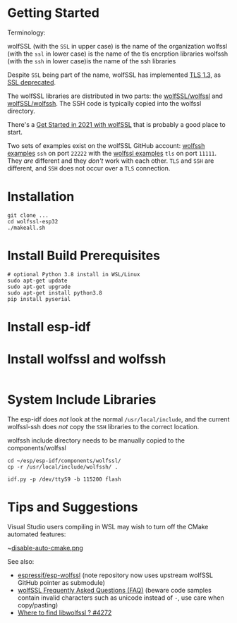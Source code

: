 
# Getting Started

Terminology:

wolfSSL (with the `SSL` in upper case) is the name of the organization
wolfssl (with the `ssl` in lower case) is the name of the tls encrption libraries
wolfssh (with the `ssh` in lower case)is the name of the ssh libraries

Despite `SSL` being part of the name, wolfSSL has implemented [TLS 1.3](https://www.wolfssl.com/docs/tls13/), as [SSL deprecated](https://datatracker.ietf.org/doc/html/rfc7568). 

The wolfSSL libraries are distributed in two parts: the [wolfSSL/wolfssl](https://github.com/wolfSSL/wolfssl) and [wolfSSL/wolfssh](https://github.com/wolfSSL/wolfssh). 
The SSH code is typically copied into the wolfssl directory.

There's a [Get Started in 2021 with wolfSSL](https://www.youtube.com/watch?v=H_0AORo6ZKg) that is probably a good place to start.

Two sets of examples exist on the wolfSSL GitHub account: [wolfssh examples](https://github.com/wolfSSL/wolfssh/tree/master/examples)  `ssh` on port `22222` with the [wolfssl examples](https://github.com/wolfSSL/wolfssl/tree/master/examples) `tls` on port `11111`. 
They _are_ different and they _don't_ work with each other. `TLS` and `SSH` are different, and `SSH` does not occur over a `TLS` connection.


# Installation

```
git clone ...
cd wolfssl-esp32
./makeall.sh
```

# Install Build Prerequisites

```
# optional Python 3.8 install in WSL/Linux
sudo apt-get update
sudo apt-get upgrade
sudo apt-get install python3.8
pip install pyserial
```

# Install esp-idf



# Install wolfssl and wolfssh




```
```

# System Include Libraries

The esp-idf does *not* look at the normal `/usr/local/include`, and the current wolfssl-ssh does *not* copy the `SSH` libraries to the correct location.

wolfssh include directory needs to be manually copied to the components/wolfssl

```
cd ~/esp/esp-idf/components/wolfssl/
cp -r /usr/local/include/wolfssh/ .
```

```
idf.py -p /dev/ttyS9 -b 115200 flash
```

# Tips and Suggestions

Visual Studio users compiling in WSL may wish to turn off the CMake automated features:

~[disable-auto-cmake.png](../images/disable-auto-cmake.png)

See also:

- [espressif/esp-wolfssl](https://github.com/espressif/esp-wolfssl) (note repository now uses upstream wolfSSL GitHub pointer as submodule)
- [wolfSSL Frequently Asked Questions (FAQ)](https://www.wolfssl.com/docs/frequently-asked-questions-faq/#How_do_I_manage_the_build_configuration_for_wolfSSL) (beware code samples contain invalid characters such as unicode instead of `-`, use care when copy/pasting)
- [Where to find libwolfssl ? #4272](https://github.com/wolfSSL/wolfssl/issues/4272#issuecomment-891203208)

